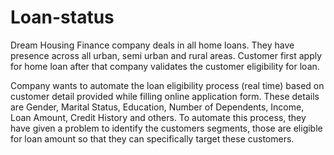 # Loan-status
Dream Housing Finance company deals in all home loans. They have presence across all urban, semi urban and rural areas. Customer first apply for home loan after that company validates the customer eligibility for loan.


Company wants to automate the loan eligibility process (real time) based on customer detail provided while filling online application form.
These details are Gender, Marital Status, Education, Number of Dependents, Income, Loan Amount, Credit History and others. 
To automate this process, they have given a problem to identify the customers segments, 
those are eligible for loan amount so that they can specifically target these customers.

